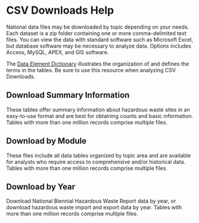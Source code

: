 # CSV Downloads Help

National data files may be downloaded by topic depending on your needs. Each dataset is a zip folder containing one or more comma-delimited text files. You can view the data with standard software such as Microsoft Excel, but database software may be necessary to analyze data. Options includes Access, MySQL, APEX, and GIS software.

The [Data Element Dictionary](https://rcrainfo.epa.gov/rcrainfo-help/application/publicHelp/index.htm) illustrates the organization of and defines the terms in the tables. Be sure to use this resource when analyzing CSV Downloads.

## Download Summary Information

These tables offer summary information about hazardous waste sites in an easy-to-use format and are best for obtaining counts and basic information. Tables with more than one million records comprise multiple files.

## Download by Module

These files include all data tables organized by topic area and are available for analysts who require access to comprehensive and/or historical data. Tables with more than one million records comprise multiple files.

## Download by Year

Download National Biennial Hazardous Waste Report data by year, or download hazardous waste import and export data by year. Tables with more than one million records comprise multiple files.
